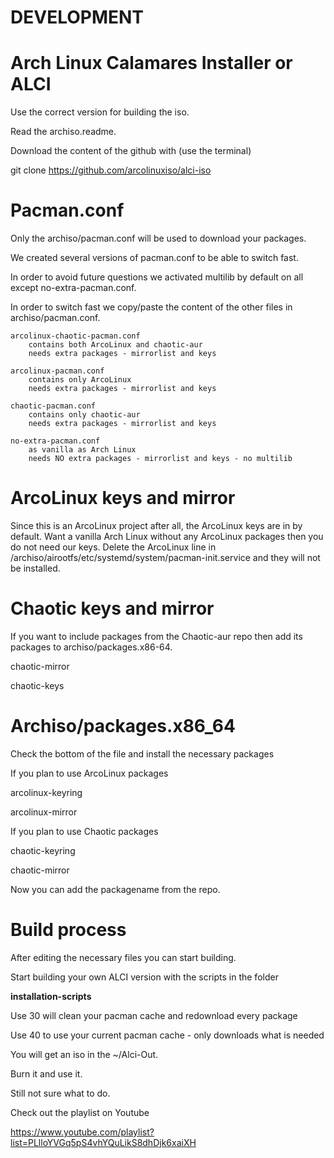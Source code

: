 # DEVELOPMENT

# Arch Linux Calamares Installer or ALCI

Use the correct version for building the iso.

Read the archiso.readme.

Download the content of the github with (use the terminal)

git clone https://github.com/arcolinuxiso/alci-iso

# Pacman.conf

Only the archiso/pacman.conf will be used to download your packages.

We created several versions of pacman.conf to be able to switch fast.

In order to avoid future questions we activated multilib by default on all except no-extra-pacman.conf.

In order to switch fast we copy/paste the content of the other files in archiso/pacman.conf.

    arcolinux-chaotic-pacman.conf
        contains both ArcoLinux and chaotic-aur
        needs extra packages - mirrorlist and keys

    arcolinux-pacman.conf
        contains only ArcoLinux
        needs extra packages - mirrorlist and keys

    chaotic-pacman.conf
        contains only chaotic-aur
        needs extra packages - mirrorlist and keys

    no-extra-pacman.conf
        as vanilla as Arch Linux
        needs NO extra packages - mirrorlist and keys - no multilib



# ArcoLinux keys and mirror

Since this is an ArcoLinux project after all, the ArcoLinux keys are in by default.
Want a vanilla Arch Linux without any ArcoLinux packages then you do not need our keys.
Delete the ArcoLinux line in /archiso/airootfs/etc/systemd/system/pacman-init.service and they will not be installed.

# Chaotic keys and mirror

If you want to include packages from the Chaotic-aur repo then add its packages to archiso/packages.x86-64.

chaotic-mirror

chaotic-keys

# Archiso/packages.x86_64

Check the bottom of the file and install the necessary packages

If you plan to use ArcoLinux packages

arcolinux-keyring

arcolinux-mirror

If you plan to use Chaotic packages

chaotic-keyring

chaotic-mirror


Now you can add the packagename from the repo.

# Build process

After editing the necessary files you can start building.

Start building your own ALCI version with the scripts in the folder

<b>installation-scripts</b>

Use 30 will clean your pacman cache and redownload every package

Use 40 to use your current pacman cache - only downloads what is needed

You will get an iso in the ~/Alci-Out.

Burn it and use it.

Still not sure what to do.

Check out the playlist on Youtube

https://www.youtube.com/playlist?list=PLlloYVGq5pS4vhYQuLikS8dhDjk6xaiXH
